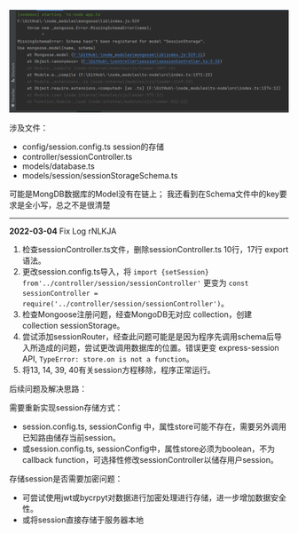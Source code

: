 ![img.png](img.png)

涉及文件：
- config/session.config.ts session的存储
- controller/sessionController.ts
- models/database.ts
- models/session/sessionStorageSchema.ts

可能是MongDB数据库的Model没有在链上；
我还看到在Schema文件中的key要求是全小写，总之不是很清楚

---
**2022-03-04** Fix Log 
rNLKJA

1. 检查sessionController.ts文件，删除sessionController.ts 10行，17行 export 语法。
2. 更改session.config.ts导入，将 `import {setSession} from'../controller/session/sessionController'` 更变为 `const sessionController = require('../controller/session/sessionController')`。
3. 检查Mongoose注册问题，经查MongoDB无对应 collection，创建 collection sessionStorage。
4. 尝试添加sessionRouter，经查此问题可能是是因为程序先调用schema后导入所造成的问题，尝试更改调用数据库的位置。错误更变 express-session API, `TypeError: store.on is not a function`。
5. 将13, 14, 39, 40有关session方程移除，程序正常运行。

后续问题及解决思路：

需要重新实现session存储方式：
- session.config.ts, sessionConfig 中，属性store可能不存在，需要另外调用已知路由储存当前session。
- 或session.config.ts, sessionConfig中，属性store必须为boolean，不为callback function，可选择性修改sessionController以储存用户session。

存储session是否需要加密问题：
- 可尝试使用jwt或bycrpyt对数据进行加密处理进行存储，进一步增加数据安全性。
- 或将session直接存储于服务器本地

